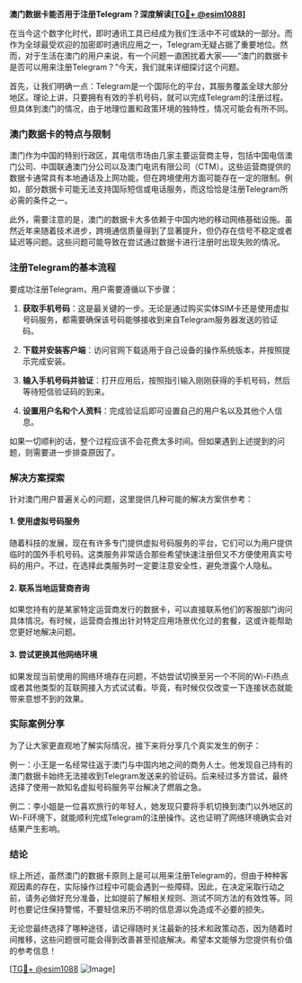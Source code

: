 **澳门数据卡能否用于注册Telegram？深度解读[[TG💪+ @esim1088](https://t.me/s/esim1088)]**

在当今这个数字化时代，即时通讯工具已经成为我们生活中不可或缺的一部分。而作为全球最受欢迎的加密即时通讯应用之一，Telegram无疑占据了重要地位。然而，对于生活在澳门的用户来说，有一个问题一直困扰着大家——“澳门的数据卡是否可以用来注册Telegram？”今天，我们就来详细探讨这个问题。

首先，让我们明确一点：Telegram是一个国际化的平台，其服务覆盖全球大部分地区。理论上讲，只要拥有有效的手机号码，就可以完成Telegram的注册过程。但具体到澳门的情况，由于地理位置和政策环境的独特性，情况可能会有所不同。

### 澳门数据卡的特点与限制

澳门作为中国的特别行政区，其电信市场由几家主要运营商主导，包括中国电信澳门公司、中国联通澳门分公司以及澳门电讯有限公司（CTM）。这些运营商提供的数据卡通常具有本地通话及上网功能，但在跨境使用方面可能存在一定的限制。例如，部分数据卡可能无法支持国际短信或电话服务，而这恰恰是注册Telegram所必需的条件之一。

此外，需要注意的是，澳门的数据卡大多依赖于中国内地的移动网络基础设施。虽然近年来随着技术进步，跨境通信质量得到了显著提升，但仍存在信号不稳定或者延迟等问题。这些问题可能导致在尝试通过数据卡进行注册时出现失败的情况。

### 注册Telegram的基本流程

要成功注册Telegram，用户需要遵循以下步骤：

1. **获取手机号码**：这是最关键的一步。无论是通过购买实体SIM卡还是使用虚拟号码服务，都需要确保该号码能够接收到来自Telegram服务器发送的验证码。
   
2. **下载并安装客户端**：访问官网下载适用于自己设备的操作系统版本，并按照提示完成安装。
   
3. **输入手机号码并验证**：打开应用后，按照指引输入刚刚获得的手机号码，然后等待短信验证码的到来。
   
4. **设置用户名和个人资料**：完成验证后即可设置自己的用户名以及其他个人信息。

如果一切顺利的话，整个过程应该不会花费太多时间。但如果遇到上述提到的问题，则需要进一步排查原因了。

### 解决方案探索

针对澳门用户普遍关心的问题，这里提供几种可能的解决方案供参考：

#### 1. 使用虚拟号码服务
随着科技的发展，现在有许多专门提供虚拟号码服务的平台，它们可以为用户提供临时的国外手机号码。这类服务非常适合那些希望快速注册但又不方便使用真实号码的用户。不过，在选择此类服务时一定要注意安全性，避免泄露个人隐私。

#### 2. 联系当地运营商咨询
如果您持有的是某家特定运营商发行的数据卡，可以直接联系他们的客服部门询问具体情况。有时候，运营商会推出针对特定应用场景优化过的套餐，这或许能帮助您更好地解决问题。

#### 3. 尝试更换其他网络环境
如果发现当前使用的网络环境存在问题，不妨尝试切换至另一个不同的Wi-Fi热点或者其他类型的互联网接入方式试试看。毕竟，有时候仅仅改变一下连接状态就能带来意想不到的效果。

### 实际案例分享

为了让大家更直观地了解实际情况，接下来将分享几个真实发生的例子：

例一：小王是一名经常往返于澳门与中国内地之间的商务人士。他发现自己持有的澳门数据卡始终无法接收到Telegram发送来的验证码。后来经过多方尝试，最终选择了使用一款知名虚拟号码服务平台解决了燃眉之急。

例二：李小姐是一位喜欢旅行的年轻人，她发现只要将手机切换到澳门以外地区的Wi-Fi环境下，就能顺利完成Telegram的注册操作。这也证明了网络环境确实会对结果产生影响。

### 结论

综上所述，虽然澳门的数据卡原则上是可以用来注册Telegram的，但由于种种客观因素的存在，实际操作过程中可能会遇到一些障碍。因此，在决定采取行动之前，请务必做好充分准备，比如提前了解相关规则、测试不同方法的有效性等。同时也要记住保持警惕，不要轻信来历不明的信息源以免造成不必要的损失。

无论您最终选择了哪种途径，请记得随时关注最新的技术和政策动态，因为随着时间推移，这些问题很可能会得到改善甚至彻底解决。希望本文能够为您提供有价值的参考信息！

[[TG💪+ @esim1088](https://t.me/s/esim1088) ![Image](https://i.postimg.cc/4NQfJmqS/Snipaste-2025-05-13-00-14-12.png)]